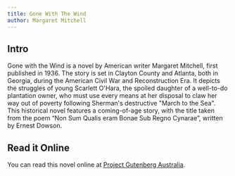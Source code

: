 ```yaml
---
title: Gone With The Wind
author: Margaret Mitchell
---
```


## Intro

Gone with the Wind is a novel by American writer Margaret Mitchell, first published in 1936. The story is set in Clayton County and Atlanta, both in Georgia, during the American Civil War and Reconstruction Era. It depicts the struggles of young Scarlett O'Hara, the spoiled daughter of a well-to-do plantation owner, who must use every means at her disposal to claw her way out of poverty following Sherman's destructive "March to the Sea". This historical novel features a coming-of-age story, with the title taken from the poem “Non Sum Qualis eram Bonae Sub Regno Cynarae”, written by Ernest Dowson.

## Read it Online

You can read this novel online at [Project Gutenberg Australia](http://gutenberg.net.au/ebooks02/0200161h.html).

